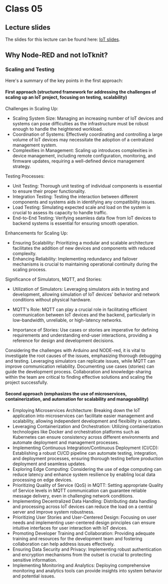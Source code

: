 # Class 05

## Lecture slides

The slides for this lecture can be found here: [IoT slides](https://drive.google.com/file/d/1qbiZ9rkENwzF0a0S0HaNHunzmCiOOu9C/view?usp=sharing).

## Why Node-RED and not IoTknit?

### Scaling and Testing

Here's a summary of the key points in the first approach:

#### First approach (structured framework for addressing the challenges of scaling up an IoT project, focusing on testing, scalability)

Challenges in Scaling Up:

* Scaling System Size: Managing an increasing number of IoT devices and systems can pose difficulties as the infrastructure must be robust enough to handle the heightened workload.
* Coordination of Systems: Effectively coordinating and controlling a large volume of IoT devices may necessitate the adoption of a centralized management system.
* Complexities in Management: Scaling up introduces complexities in device management, including remote configuration, monitoring, and firmware updates, requiring a well-defined device management strategy.

Testing Processes:
* Unit Testing: Thorough unit testing of individual components is essential to ensure their proper functionality.
* Integration Testing: Testing the interaction between different components and systems aids in identifying any compatibility issues.
* Load Testing: Simulating expected scale and load on the system is crucial to assess its capacity to handle traffic.
* End-to-End Testing: Verifying seamless data flow from IoT devices to backend systems is essential for ensuring smooth operation.

Enhancements for Scaling Up:
* Ensuring Scalability: Prioritizing a modular and scalable architecture facilitates the addition of new devices and components with reduced complexity.
* Enhancing Reliability: Implementing redundancy and failover mechanisms is crucial to maintaining operational continuity during the scaling process.

Significance of Simulators, MQTT, and Stories:

* Utilization of Simulators: Leveraging simulators aids in testing and development, allowing simulation of IoT devices' behavior and network conditions without physical hardware.

* MQTT's Role: MQTT can play a crucial role in facilitating efficient communication between IoT devices and the backend, particularly in low-bandwidth, unreliable, or high-latency networks.

* Importance of Stories: Use cases or stories are imperative for defining requirements and understanding end-user interactions, providing a reference for design and development decisions.

Considering the challenges with Arduino and NODE-red, it is vital to investigate the root causes of the issues, emphasizing thorough debugging and testing. Leveraging simulators can replicate issues, while MQTT can improve communication reliability. Documenting use cases (stories) can guide the development process. Collaboration and knowledge-sharing within the team are critical to finding effective solutions and scaling the project successfully.

#### Second approach (emphasizes the use of microservices, containerization, and automation for scalability and manageability)

* Employing Microservices Architecture: Breaking down the IoT application into microservices can facilitate easier management and scalability, allowing independent development and flexibility in updates.
* Leveraging Containerization and Orchestration: Utilizing containerization technologies like Docker and orchestration platforms such as Kubernetes can ensure consistency across different environments and automate deployment and management processes.
* Implementing Continuous Integration/Continuous Deployment (CI/CD): Establishing a robust CI/CD pipeline can automate testing, integration, and deployment processes, ensuring thorough testing before production deployment and seamless updates.
* Exploring Edge Computing: Considering the use of edge computing can reduce latency and enhance system resilience by enabling local data processing on edge devices.
* Prioritizing Quality of Service (QoS) in MQTT: Setting appropriate Quality of Service levels in MQTT communication can guarantee reliable message delivery, even in challenging network conditions.
* Implementing Decentralized Data Handling: Distributing data handling and processing across IoT devices can reduce the load on a central server and improve system robustness.
* Prioritizing User Stories and User-Centered Design: Focusing on user needs and implementing user-centered design principles can ensure intuitive interfaces for user interaction with IoT devices.
* Promoting Developer Training and Collaboration: Providing adequate training and resources for the development team and fostering collaboration can help address issues effectively.
* Ensuring Data Security and Privacy: Implementing robust authentication and encryption mechanisms from the outset is crucial to protecting sensitive information.
* Implementing Monitoring and Analytics: Deploying comprehensive monitoring and analytics tools can provide insights into system behavior and potential issues.




